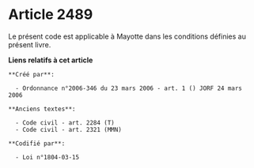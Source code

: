 # Article 2489

Le présent code est applicable à Mayotte dans les conditions définies au présent livre.

**Liens relatifs à cet article**

	**Créé par**:

	  - Ordonnance n°2006-346 du 23 mars 2006 - art. 1 () JORF 24 mars 2006

	**Anciens textes**:

	  - Code civil - art. 2284 (T)
	  - Code civil - art. 2321 (MMN)

	**Codifié par**:

	  - Loi n°1804-03-15
